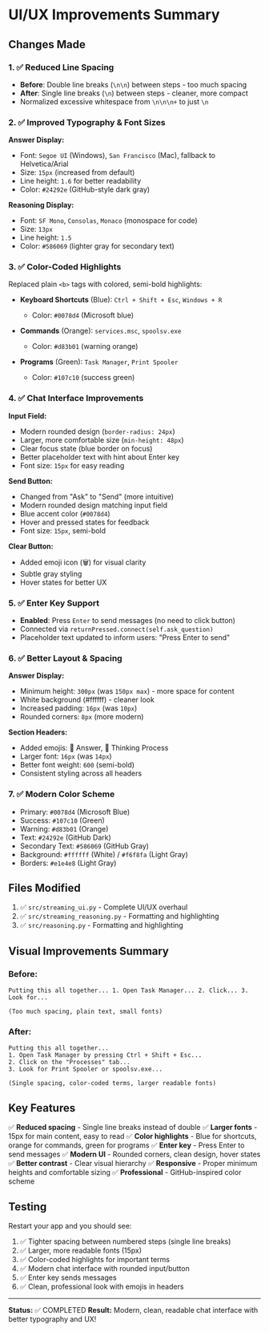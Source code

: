 # UI/UX Improvements Summary

## Changes Made

### 1. ✅ Reduced Line Spacing
- **Before**: Double line breaks (`\n\n`) between steps - too much spacing
- **After**: Single line breaks (`\n`) between steps - cleaner, more compact
- Normalized excessive whitespace from `\n\n\n+` to just `\n`

### 2. ✅ Improved Typography & Font Sizes
**Answer Display:**
- Font: `Segoe UI` (Windows), `San Francisco` (Mac), fallback to Helvetica/Arial
- Size: `15px` (increased from default)
- Line height: `1.6` for better readability
- Color: `#24292e` (GitHub-style dark gray)

**Reasoning Display:**
- Font: `SF Mono`, `Consolas`, `Monaco` (monospace for code)
- Size: `13px`
- Line height: `1.5`
- Color: `#586069` (lighter gray for secondary text)

### 3. ✅ Color-Coded Highlights
Replaced plain `<b>` tags with colored, semi-bold highlights:

- **Keyboard Shortcuts** (Blue): `Ctrl + Shift + Esc`, `Windows + R`
  - Color: `#0078d4` (Microsoft blue)
  
- **Commands** (Orange): `services.msc`, `spoolsv.exe`
  - Color: `#d83b01` (warning orange)
  
- **Programs** (Green): `Task Manager`, `Print Spooler`
  - Color: `#107c10` (success green)

### 4. ✅ Chat Interface Improvements

**Input Field:**
- Modern rounded design (`border-radius: 24px`)
- Larger, more comfortable size (`min-height: 48px`)
- Clear focus state (blue border on focus)
- Better placeholder text with hint about Enter key
- Font size: `15px` for easy reading

**Send Button:**
- Changed from "Ask" to "Send" (more intuitive)
- Modern rounded design matching input field
- Blue accent color (`#0078d4`)
- Hover and pressed states for feedback
- Font size: `15px`, semi-bold

**Clear Button:**
- Added emoji icon (🗑️) for visual clarity
- Subtle gray styling
- Hover states for better UX

### 5. ✅ Enter Key Support
- **Enabled**: Press `Enter` to send messages (no need to click button)
- Connected via `returnPressed.connect(self.ask_question)`
- Placeholder text updated to inform users: "Press Enter to send"

### 6. ✅ Better Layout & Spacing

**Answer Display:**
- Minimum height: `300px` (was `150px max`) - more space for content
- White background (#ffffff) - cleaner look
- Increased padding: `16px` (was `10px`)
- Rounded corners: `8px` (more modern)

**Section Headers:**
- Added emojis: 📝 Answer, 🧠 Thinking Process
- Larger font: `16px` (was `14px`)
- Better font weight: `600` (semi-bold)
- Consistent styling across all headers

### 7. ✅ Modern Color Scheme
- Primary: `#0078d4` (Microsoft Blue)
- Success: `#107c10` (Green)
- Warning: `#d83b01` (Orange)
- Text: `#24292e` (GitHub Dark)
- Secondary Text: `#586069` (GitHub Gray)
- Background: `#ffffff` (White) / `#f6f8fa` (Light Gray)
- Borders: `#e1e4e8` (Light Gray)

## Files Modified

1. ✅ `src/streaming_ui.py` - Complete UI/UX overhaul
2. ✅ `src/streaming_reasoning.py` - Formatting and highlighting
3. ✅ `src/reasoning.py` - Formatting and highlighting

## Visual Improvements Summary

### Before:
```
Putting this all together... 1. Open Task Manager... 2. Click... 3. Look for...

(Too much spacing, plain text, small fonts)
```

### After:
```
Putting this all together...
1. Open Task Manager by pressing Ctrl + Shift + Esc...
2. Click on the "Processes" tab...
3. Look for Print Spooler or spoolsv.exe...

(Single spacing, color-coded terms, larger readable fonts)
```

## Key Features

✅ **Reduced spacing** - Single line breaks instead of double
✅ **Larger fonts** - 15px for main content, easy to read
✅ **Color highlights** - Blue for shortcuts, orange for commands, green for programs
✅ **Enter key** - Press Enter to send messages
✅ **Modern UI** - Rounded corners, clean design, hover states
✅ **Better contrast** - Clear visual hierarchy
✅ **Responsive** - Proper minimum heights and comfortable sizing
✅ **Professional** - GitHub-inspired color scheme

## Testing

Restart your app and you should see:
1. ✅ Tighter spacing between numbered steps (single line breaks)
2. ✅ Larger, more readable fonts (15px)
3. ✅ Color-coded highlights for important terms
4. ✅ Modern chat interface with rounded input/button
5. ✅ Enter key sends messages
6. ✅ Clean, professional look with emojis in headers

---

**Status:** ✅ COMPLETED
**Result:** Modern, clean, readable chat interface with better typography and UX!

